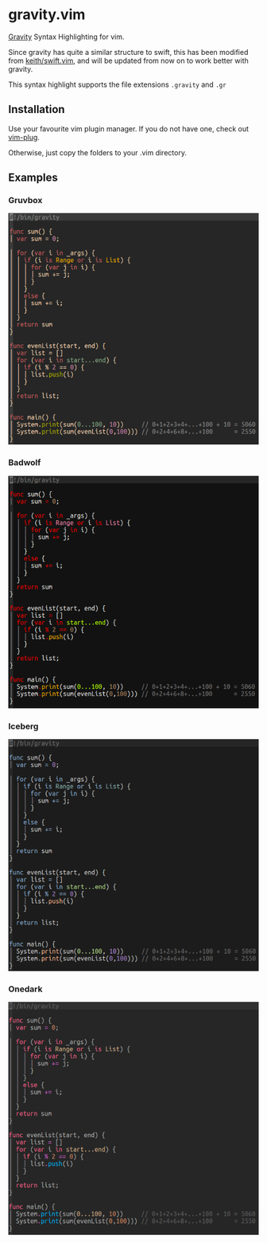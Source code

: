 # gravity.vim
[Gravity](https://github.com/marcobambini/gravity)
Syntax Highlighting for vim.

Since gravity has quite a similar structure to swift, this has been modified
from
[keith/swift.vim](https://github.com/keith/swift.vim), and will be updated from
now on to work better with gravity.

This syntax highlight supports the file extensions `.gravity` and `.gr`

## Installation

Use your favourite vim plugin manager. If you do not have one, check out
[vim-plug](https://github.com/junegunn/vim-plug).

Otherwise, just copy the folders to your .vim directory.

## Examples

### Gruvbox

![gruvbox][gruvbox_screenshot]

### Badwolf

![badwolf][badwolf_screenshot]

### Iceberg

![iceberg][iceberg_screenshot]

### Onedark

![onedark][onedark_screenshot]


[gruvbox_screenshot]: screenshots/gruvbox.png
[badwolf_screenshot]: screenshots/badwolf.png
[iceberg_screenshot]: screenshots/iceberg.png
[onedark_screenshot]: screenshots/onedark.png
